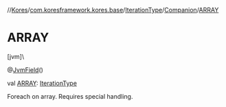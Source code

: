 //[Kores](../../../../index.md)/[com.koresframework.kores.base](../../index.md)/[IterationType](../index.md)/[Companion](index.md)/[ARRAY](-a-r-r-a-y.md)

# ARRAY

[jvm]\

@[JvmField](https://kotlinlang.org/api/latest/jvm/stdlib/kotlin.jvm/-jvm-field/index.html)()

val [ARRAY](-a-r-r-a-y.md): [IterationType](../index.md)

Foreach on array. Requires special handling.
